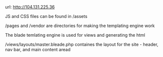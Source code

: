 url: http://104.131.225.36

JS and CSS files can be found in /assets

/pages and /vendor are directories for making the templating engine work

The blade temlating engine is used for views and generating the html

/views/layouts/master.bleade.php containes the layout for the site - header, nav
bar, and main content aread
